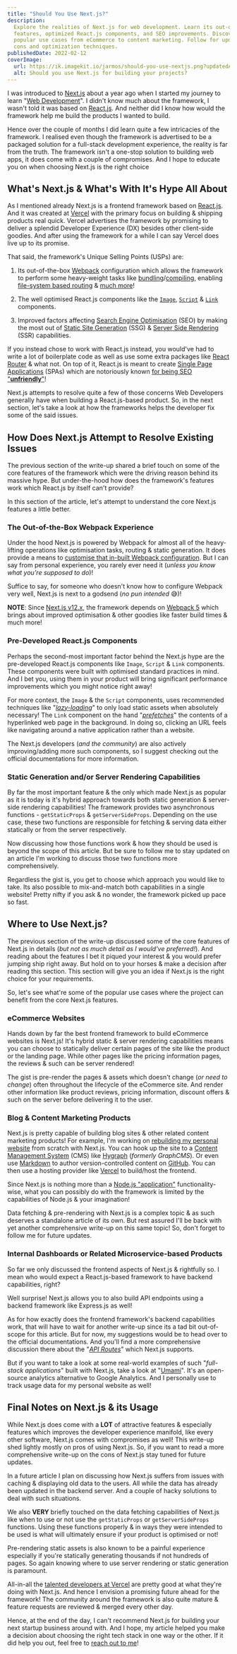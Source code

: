 ```yaml
---
title: "Should You Use Next.js?"
description:
  Explore the realities of Next.js for web development. Learn its out-of-the-box
  features, optimized React.js components, and SEO improvements. Discover
  popular use cases from eCommerce to content marketing. Follow for updates on
  cons and optimization techniques.
publishedDate: 2022-02-12
coverImage:
  url: https://ik.imagekit.io/jarmos/should-you-use-nextjs.png?updatedAt=1702974989276
  alt: Should you use Next.js for building your projects?
---
```


I was introduced to [Next.js](https://nextjs.org) about a year ago when I
started my journey to learn "[Web Development](https://web.dev)". I didn't know
much about the framework, I wasn't told it was based on
[React.js](https://reactjs.org). And neither did I know how would the framework
help me build the products I wanted to build.

Hence over the couple of months I did learn quite a few intricacies of the
framework. I realised even though the framework is advertised to be a packaged
solution for a full-stack development experience, the reality is far from the
truth. The framework isn't a one-stop solution to building web apps, it does
come with a couple of compromises. And I hope to educate you on when choosing
Next.js is the right choice

## What's Next.js & What's With It's Hype All About

As I mentioned already Next.js is a frontend framework based on
[React.js](https://reactjs.org). And it was created at
[Vercel](https://vercel.com) with the primary focus on building & shipping
products real quick. Vercel advertises the framework by promising to deliver a
splendid Developer Experience (DX) besides other client-side goodies. And after
using the framework for a while I can say Vercel does live up to its promise.

That said, the framework's Unique Selling Points (USPs) are:

1. Its out-of-the-box [Webpack](https://webpack.js.org) configuration which
   allows the framework to perform some heavy-weight tasks like
   [bundling](https://webpack.js.org/concepts/)/[compiling](https://www.typescriptlang.org/docs/handbook/2/basic-types.html#tsc-the-typescript-compiler),
   enabling
   [file-system based routing](https://nextjs.org/docs/routing/introduction) &
   [much more](https://nextjs.org/docs/basic-features/pages)!

2. The well optimised React.js components like the
   [`Image`](https://nextjs.org/docs/basic-features/image-optimization),
   [`Script`](https://nextjs.org/docs/basic-features/script) &
   [`Link`](https://nextjs.org/docs/api-reference/next/link) components.

3. Improved factors affecting
   [Search Engine Optimisation](https://developers.google.com/search/docs#what-is-seo)
   (SEO) by making the most out of
   [Static Site Generation](https://web.dev/rendering-on-the-web/#static-rendering)
   (SSG) &
   [Server Side Rendering](https://web.dev/rendering-on-the-web/#server-rendering)
   (SSR) capabilities.

If you instead chose to work with React.js instead, you would've had to write a
lot of boilerplate code as well as use some extra packages like
[React Router](https://reactrouter.com) & what not. On top of it, React.js is
meant to create
[Single Page Applications](https://developer.mozilla.org/en-US/docs/Glossary/SPA)
(SPAs) which are notoriously known
[for being SEO "**unfriendly**"](https://news.ycombinator.com/item?id=30528473)!

Next.js attempts to resolve quite a few of those concerns Web Developers
generally have when building a React.js-based product. So, in the next section,
let's take a look at how the frameworks helps the developer fix some of the said
issues.

## How Does Next.js Attempt to Resolve Existing Issues

The previous section of the write-up shared a brief touch on some of the core
features of the framework which were the driving reason behind its massive hype.
But under-the-hood how does the framework's features work which React.js by
itself can't provide?

In this section of the article, let's attempt to understand the core Next.js
features a little better.

### The Out-of-the-Box Webpack Experience

Under the hood Next.js is powered by Webpack for almost all of the heavy-lifting
operations like optimisation tasks, routing & static generation. It does provide
a means to
[customise that in-built Webpack configuration](https://nextjs.org/docs/api-reference/next.config.js/custom-webpack-config).
But I can say from personal experience, you rarely ever need it (_unless you
know what you're supposed to do_)!

Suffice to say, for someone who doesn't know how to configure Webpack very well,
Next.js is next to a godsend (_no pun intended_ 😅)!

**NOTE**: Since [Next.js v12.x](https://nextjs.org/blog/next-12), the framework
depends on [Webpack 5](https://webpack.js.org/blog/2020-10-10-webpack-5-release)
which brings about improved optimisation & other goodies like faster build times
& much more!

### Pre-Developed React.js Components

Perhaps the second-most important factor behind the Next.js hype are the
pre-developed React.js components like `Image`, `Script` & `Link` components.
These components were built with optimised standard practices in mind. And I bet
you, using them in your product will bring significant performance improvements
which you might notice right away!

For more context, the `Image` & the `Script` components, uses recommended
techniques like
"[_lazy-loading_](https://developer.mozilla.org/en-US/docs/Web/Performance/Lazy_loading)"
to only load static assets when absolutely necessary! The `Link` component on
the hand
"[_prefetches_](https://developer.mozilla.org/en-US/docs/Glossary/Prefetch)" the
contents of a hyperlinked web page in the background. In doing so, clicking an
URL feels like navigating around a native application rather than a website.

The Next.js developers (_and the community_) are also actively improving/adding
more such components, so I suggest checking out the official documentations for
more information.

### Static Generation and/or Server Rendering Capabilities

By far the most important feature & the only which made Next.js as popular as it
is today is it's hybrid approach towards both static generation & server-side
rendering capabilities! The framework provides two asynchronous functions -
`getStaticProps` & `getServerSideProps`. Depending on the use case, these two
functions are responsible for fetching & serving data either statically or from
the server respectively.

Now discussing how those functions work & how they should be used is beyond the
scope of this article. But be sure to follow me to stay updated on an article
I'm working to discuss those two functions more comprehensively.

Regardless the gist is, you get to choose which approach you would like to take.
Its also possible to mix-and-match both capabilities in a single website! Pretty
nifty if you ask & no wonder, the framework picked up pace so fast.

## Where to Use Next.js?

The previous section of the write-up discussed some of the core features of
Next.js in details (_but not as much detail as I would've preferred!_). And
reading about the features I bet it piqued your interest & you would prefer
jumping ship right away. But hold on to your horses & make a decision after
reading this section. This section will give you an idea if Next.js is the right
choice for your requirements.

So, let's see what're some of the popular use cases where the project can
benefit from the core Next.js features.

### eCommerce Websites

Hands down by far the best frontend framework to build eCommerce websites is
Next.js! It's hybrid static & server rendering capabilities means you can choose
to statically deliver certain pages of the site like the product or the landing
page. While other pages like the pricing information pages, the reviews & such
can be server rendered!

The gist is pre-render the pages & assets which doesn't change (_or need to
change_) often throughout the lifecycle of the eCommerce site. And render other
information like product reviews, pricing information, discount offers & such on
the server before delivering it to the user.

### Blog & Content Marketing Products

Next.js is pretty capable of building blog sites & other related content
marketing products! For example, I'm working on
[rebuilding my personal website](https://github.com/Jarmos-san/personal-website)
from scratch with Next.js. You can hook up the site to a
[Content Management System](https://en.wikipedia.org/wiki/Content_management_system)
(CMS) like [Hygraph](https://hygraph.com) (_formerly GraphCMS_). Or even use
[Markdown](https://www.markdownguide.org) to author version-controlled content
on [GitHub](https://github.com). You can then use a hosting provider like
[Vercel](https://vercel.com) to build/host the frontend.

Since Next.js is nothing more than a [Node.js "application"](https://nodejs.org)
functionality-wise, what you can possibly do with the framework is limited by
the capabilities of Node.js & your imagination!

Data fetching & pre-rendering with Next.js is a complex topic & as such deserves
a standalone article of its own. But rest assured I'll be back with yet another
comprehensive write-up on this same topic! So, don't forget to follow me for
future updates.

### Internal Dashboards or Related Microservice-based Products

So far we only discussed the frontend aspects of Next.js & rightfully so. I mean
who would expect a React.js-based framework to have backend capabilities, right?

Well surprise! Next.js allows you to also build API endpoints using a backend
framework like Express.js as well!

As for how exactly does the frontend framework's backend capabilities work, that
will have to wait for another write-up since its a tad bit out-of-scope for this
article. But for now, my suggestions would be to head over to the official
documentations. And you'll find a more comprehensive discussion there about the
"[_API Routes_](https://nextjs.org/docs/api-routes/introduction)" which Next.js
supports.

But if you want to take a look at some real-world examples of such "_full-stack
applications_" built with Next.js, take a look at "[Umami](https://umami.is)".
It's an open-source analytics alternative to Google Analytics. And I personally
use to track usage data for my personal website as well!

## Final Notes on Next.js & its Usage

While Next.js does come with a **LOT** of attractive features & especially
features which improves the developer experience manifold, like every other
software, Next.js comes with compromises as well! This write-up shed lightly
mostly on pros of using Next.js. So, if you want to read a more comprehensive
write-up on the cons of Next.js stay tuned for future updates.

In a future article I plan on discussing how Next.js suffers from issues with
caching & displaying old data to the users. All while the data has already been
updated in the backend server. And a couple of hacky solutions to deal with such
situations.

We also **VERY** briefly touched on the data fetching capabilities of Next.js
like when to use or not use the `getStaticProps` or `getServerSideProps`
functions. Using these functions properly & in ways they were intended to be
used is what will ultimately ensure if your product is optimised or not!

Pre-rendering static assets is also known to be a painful experience especially
if you're statically generating thousands if not hundreds of pages. So again
knowing where to use server rendering or static generation is paramount.

All-in-all the
[talented developers at Vercel](https://github.com/orgs/vercel/people) are
pretty good at what they're doing with Next.js. And hence I envision a promising
future ahead for the framework! The community around the framework is also quite
mature & feature requests are reviewed & merged every other day.

Hence, at the end of the day, I can't recommend Next.js for building your next
startup business around with. And I hope, my article helped you make a decision
about choosing the right tech stack in one way or the other. If it did help you
out, feel free to
[reach out to me](https://jarmos.vercel.app/about#contact-details)!
